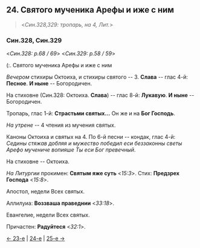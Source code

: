 
## 24. Святого мученика Арефы и иже с ним  

> <*Син.328,329: тропарь, на 4, Лит.*>

### Син.328, Син.329

<*Син.328: p.68 / 69*>
<*Син.329: p.58 / 59*>

(:. Святого мученика Арефы и иже с ним

*Вечером* стихиры Октоиха, и стихиры святого -- 3. 
**Слава** -- глас 4-й: **Песное**.
**И ныне** -- Богородичен. 

На стиховне (Син.328: Октоиха. **Слава**) -- глас 8-й: **Лукавую**.
**И ныне** -- Богородичен.

Тропарь, глас 1-й: **Страстьми святых...** 
Он же и на **Бог Господь**.

*На утрене* -- 4 чтения из мучения святых. 

Каноны Октоиха и святых на 4. 
По 6-й песни -- кондак, глас 4-й: *Седины стяжав добляя и мужество победил еси 
беззаконны светы Арефо мучениче вопияше Ты еси Бог превечный*.

На стиховне -- Октоиха. 

*На Литургии* прокимен: **Святым яже суть** <*15:3*>.
Стих: **Предзрех Господа** <*15:8*>.

Апостол, недели Всех святых. 

Аллилуиа: **Воззваша праведнии** <*33:18*>. 

Евангелие, недели Всех святых. 

Причастен: **Радуйтеся** <*32:1*>.

[← 23-е](10_23_SAB.ru.md) | [24-е](README.md#24-й) | [25-е →](10_25_SAB.ru.md)
